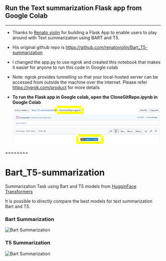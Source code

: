 ## Run the Text summarization Flask app from Google Colab
---
- Thanks to [Renato violin](https://www.linkedin.com/in/renato-violin-6681913b/) for building a Flask App to enable users to play around with Text summarization using BART and T5.
- His original github repo is https://github.com/renatoviolin/Bart_T5-summarization
- I changed the app.py to use ngrok and created this notebook that makes it easier for anyone to run this code in Google colab
- Note: ngrok provides tunnelling so that your local-hosted server can be accessed from outside the machine over the internet. Please refer https://ngrok.com/product for more details

- **To run the Flask app in Google colab, open the CloneGitRepo.ipynb in Google Colab**
![Open in Google Colab](OpeninColab.png)

========

# Bart_T5-summarization
Summarization Task using Bart and T5 models from [HugginFace Transformers](https://github.com/huggingface/transformers)

It is possible to directly compare the best models for text summarization Bart and T5.

### Bart Summarization
![Bart Summarization](bart.png)

### T5 Summarization
![Bart Summarization](t5.png)
